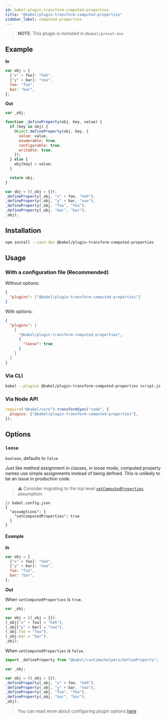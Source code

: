 ```yaml
---
id: babel-plugin-transform-computed-properties
title: "@babel/plugin-transform-computed-properties"
sidebar_label: computed-properties
---
```


> **NOTE**: This plugin is included in `@babel/preset-env`

## Example

**In**

```js
var obj = {
  ["x" + foo]: "heh",
  ["y" + bar]: "noo",
  foo: "foo",
  bar: "bar",
};
```

**Out**

```js
var _obj;

function _defineProperty(obj, key, value) {
  if (key in obj) {
    Object.defineProperty(obj, key, {
      value: value,
      enumerable: true,
      configurable: true,
      writable: true,
    });
  } else {
    obj[key] = value;
  }

  return obj;
}

var obj = ((_obj = {}),
_defineProperty(_obj, "x" + foo, "heh"),
_defineProperty(_obj, "y" + bar, "noo"),
_defineProperty(_obj, "foo", "foo"),
_defineProperty(_obj, "bar", "bar"),
_obj);
```

## Installation

```sh
npm install --save-dev @babel/plugin-transform-computed-properties
```

## Usage

### With a configuration file (Recommended)

Without options:

```json
{
  "plugins": ["@babel/plugin-transform-computed-properties"]
}
```

With options:

```json
{
  "plugins": [
    [
      "@babel/plugin-transform-computed-properties",
      {
        "loose": true
      }
    ]
  ]
}
```

### Via CLI

```sh
babel --plugins @babel/plugin-transform-computed-properties script.js
```

### Via Node API

```javascript
require("@babel/core").transformSync("code", {
  plugins: ["@babel/plugin-transform-computed-properties"],
});
```

## Options

### `loose`

`boolean`, defaults to `false`

Just like method assignment in classes, in loose mode, computed property names
use simple assignments instead of being defined. This is unlikely to be an issue
in production code.

> ⚠️ Consider migrating to the top level [`setComputedProperties`](assumptions.md#setcomputedproperties) assumption.

```jsonc
// babel.config.json
{
  "assumptions": {
    "setComputedProperties": true
  }
}
```

#### Example

**_In_**

```js
var obj = {
  ["x" + foo]: "heh",
  ["y" + bar]: "noo",
  foo: "foo",
  bar: "bar",
};
```

**_Out_**

When `setComputedProperties` is `true`.

```js
var _obj;

var obj = ((_obj = {}),
(_obj["x" + foo] = "heh"),
(_obj["y" + bar] = "noo"),
(_obj.foo = "foo"),
(_obj.bar = "bar"),
_obj);
```

When `setComputedProperties` is `false`.

```js
import _defineProperty from "@babel/runtime/helpers/defineProperty";

var _obj;

var obj = ((_obj = {}),
_defineProperty(_obj, "x" + foo, "heh"),
_defineProperty(_obj, "y" + bar, "noo"),
_defineProperty(_obj, "foo", "foo"),
_defineProperty(_obj, "bar", "bar"),
_obj);
```

> You can read more about configuring plugin options [here](https://babeljs.io/docs/en/plugins#plugin-options)
